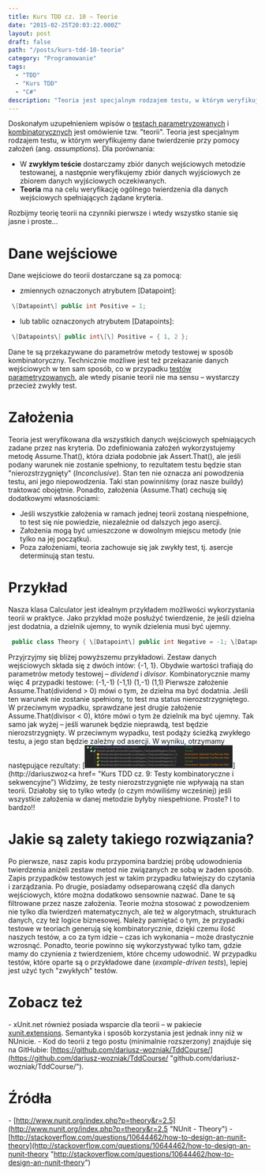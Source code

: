 ```yaml
---
title: Kurs TDD cz. 10 — Teorie
date: "2015-02-25T20:03:22.000Z"
layout: post
draft: false
path: "/posts/kurs-tdd-10-teorie"
category: "Programowanie"
tags:
  - "TDD"
  - "Kurs TDD"
  - "C#"
description: "Teoria jest specjalnym rodzajem testu, w którym weryfikujemy dane twierdzenie przy pomocy założeń (assumptions)."
---
```


Doskonałym uzupełnieniem wpisów o [testach parametryzowanych](http://dariuszwozniak.net/2014/10/03/kurs-tdd-cz-8-testy-parametryzowane-2/ "Kurs TDD cz. 8: Testy parametryzowane") i [kombinatorycznych](http://dariuszwozniak.net/2015/02/09/kurs-tdd-cz-9-testy-kombinatoryczne-i-sekwencyjne/ "Kurs TDD cz. 9: Testy kombinatoryczne i sekwencyjne") jest omówienie tzw. "teorii". Teoria jest specjalnym rodzajem testu, w którym weryfikujemy dane twierdzenie przy pomocy założeń (ang. _assumptions_). Dla porównania:

*   W **zwykłym teście** dostarczamy zbiór danych wejściowych metodzie testowanej, a następnie weryfikujemy zbiór danych wyjściowych ze zbiorem danych wyjściowych oczekiwanych.
*   **Teoria** ma na celu weryfikację ogólnego twierdzenia dla danych wejściowych spełniających żądane kryteria.

Rozbijmy teorię teorii na czynniki pierwsze i wtedy wszystko stanie się jasne i proste...

# Dane wejściowe

Dane wejściowe do teorii dostarczane są za pomocą:

*   zmiennych oznaczonych atrybutem \[Datapoint\]:


```csharp
 \[Datapoint\] public int Positive = 1; 
```


*   lub tablic oznaczonych atrybutem \[Datapoints\]:


```csharp
 \[Datapoints\] public int\[\] Positive = { 1, 2 }; 
```
 Dane te są przekazywane do parametrów metody testowej w sposób kombinatoryczny. Technicznie możliwe jest też przekazanie danych wejściowych w ten sam sposób, co w przypadku [testów parametryzowanych](http://dariuszwozniak.net/2014/10/03/kurs-tdd-cz-8-testy-parametryzowane-2/ "Kurs TDD cz. 8: Testy parametryzowane"), ale wtedy pisanie teorii nie ma sensu – wystarczy przecież zwykły test.

# Założenia

Teoria jest weryfikowana dla wszystkich danych wejściowych spełniających zadane przez nas kryteria. Do zdefiniowania założeń wykorzystujemy metodę Assume.That(), która działa podobnie jak Assert.That(), ale jeśli podany warunek nie zostanie spełniony, to rezultatem testu będzie stan "nierozstrzygnięty" (_Inconclusive_). Stan ten nie oznacza ani powodzenia testu, ani jego niepowodzenia. Taki stan powinniśmy (oraz nasze buildy) traktować obojętnie. Ponadto, założenia (Assume.That) cechują się dodatkowymi własnościami:

*   Jeśli wszystkie założenia w ramach jednej teorii zostaną niespełnione, to test się nie powiedzie, niezależnie od dalszych jego asercji.
*   Założenia mogą być umieszczone w dowolnym miejscu metody (nie tylko na jej początku).
*   Poza założeniami, teoria zachowuje się jak zwykły test, tj. asercje determinują stan testu.

# Przykład

Nasza klasa Calculator jest idealnym przykładem możliwości wykorzystania teorii w praktyce. Jako przykład może posłużyć twierdzenie, że jeśli dzielna jest dodatnia, a dzielnik ujemny, to wynik dzielenia musi być ujemny. 
```csharp
 public class Theory { \[Datapoint\] public int Negative = -1; \[Datapoint\] public int Positive = 1; \[Theory\] public void WhenDividendIsPositiveAndDivisorIsNegative_TheQuotientIsNegative(int dividend, int divisor) { Assume.That(dividend > 0); Assume.That(divisor < 0); var calculator = new Calculator(); float quotient = calculator.Divide(dividend, divisor); Assert.That(quotient < 0); } } 
```
 Przyjrzyjmy się bliżej powyższemu przykładowi. Zestaw danych wejściowych składa się z dwóch intów: {-1, 1}. Obydwie wartości trafiają do parametrów metody testowej – _dividend_ i _divisor_. Kombinatorycznie mamy więc 4 przypadki testowe: (-1,-1) (-1,1) (1,-1) (1,1) Pierwsze założenie Assume.That(dividend > 0) mówi o tym, że dzielna ma być dodatnia. Jeśli ten warunek nie zostanie spełniony, to test ma status nierozstrzygniętego. W przeciwnym wypadku, sprawdzane jest drugie założenie Assume.That(divisor < 0), które mówi o tym że dzielnik ma być ujemny. Tak samo jak wyżej – jeśli warunek będzie nieprawdą, test będzie nierozstrzygnięty. W przeciwnym wypadku, test podąży ścieżką zwykłego testu, a jego stan będzie zależny od asercji. W wyniku, otrzymamy następujące rezultaty: [![fkJHZ[1]](cca60214-6b3e-4d71-9888-68af902a5bc5.png)](http://dariuszwoz<a href= "Kurs TDD cz. 9: Testy kombinatoryczne i sekwencyjne") Widzimy, że testy nierozstrzygnięte nie wpływają na stan teorii. Działoby się to tylko wtedy (o czym mówiliśmy wcześniej) jeśli wszystkie założenia w danej metodzie byłyby niespełnione. Proste? I to bardzo!!

# Jakie są zalety takiego rozwiązania?

Po pierwsze, nasz zapis kodu przypomina bardziej próbę udowodnienia twierdzenia aniżeli zestaw metod nie związanych ze sobą w żaden sposób. Zapis przypadków testowych jest w takim przypadku łatwiejszy do czytania i zarządzania. Po drugie, posiadamy odseparowaną część dla danych wejściowych, które można dodatkowo sensownie nazwać. Dane te są filtrowane przez nasze założenia. Teorie można stosować z powodzeniem nie tylko dla twierdzeń matematycznych, ale też w algorytmach, strukturach danych, czy też logice biznesowej. Należy pamiętać o tym, że przypadki testowe w teoriach generują się kombinatorycznie, dzięki czemu ilość naszych testów, a co za tym idzie – czas ich wykonania – może drastycznie wzrosnąć. Ponadto, teorie powinno się wykorzystywać tylko tam, gdzie mamy do czynienia z twierdzeniem, które chcemy udowodnić. W przypadku testów, które oparte są o przykładowe dane (_example-driven tests_), lepiej jest użyć tych "zwykłych" testów.

# Zobacz też

\- xUnit.net również posiada wsparcie dla teorii – w pakiecie [xunit.extensions](https://www.nuget.org/packages/xunit.extensions/ "xunit.extensions"). Semantyka i sposób korzystania jest jednak inny niż w NUnicie. - Kod do teorii z tego postu (minimalnie rozszerzony) znajduje się na GitHubie: [https://github.com/dariusz-wozniak/TddCourse/](https://github.com/dariusz-wozniak/TddCourse/ "github.com/dariusz-wozniak/TddCourse/").

# Źródła

\- [http://www.nunit.org/index.php?p=theory&r=2.5](http://www.nunit.org/index.php?p=theory&r=2.5 "NUnit - Theory") \- [http://stackoverflow.com/questions/10644462/how-to-design-an-nunit-theory](http://stackoverflow.com/questions/10644462/how-to-design-an-nunit-theory "http://stackoverflow.com/questions/10644462/how-to-design-an-nunit-theory")